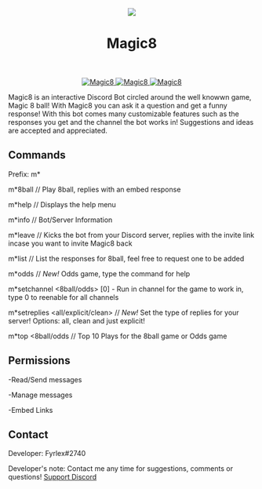 <div align="center">
<img src="https://cdn.discordapp.com/avatars/484148705507934208/65e76d98bf2644416f8c05a18201bfa8.png?size=128"><br>
  <h1>Magic8</h1><br><br>
<a href="https://top.gg/bot/484148705507934208" >
  <img src="https://top.gg/api/widget/status/484148705507934208.svg?noavatar=true" alt="Magic8" />
</a>
  <a href="https://top.gg/bot/484148705507934208" >
  <img src="https://top.gg/api/widget/lib/484148705507934208.svg?noavatar=true" alt="Magic8" />
</a>
 <a href="https://top.gg/bot/484148705507934208" >
  <img src="https://top.gg/api/widget/owner/484148705507934208.svg?noavatar=true" alt="Magic8" />
</a>
</div>


Magic8 is an interactive Discord Bot circled around the well knowwn game, Magic 8 ball! With Magic8 you can ask it a question and get a funny response! With this bot comes many customizable features such as the responses you get and the channel the bot works in! Suggestions and ideas are accepted and appreciated.



## Commands
Prefix: m*

m*8ball // Play 8ball, replies with an embed response

m*help // Displays the help menu

m*info // Bot/Server Information

m*leave // Kicks the bot from your Discord server, replies with the invite link incase you want to invite Magic8 back

m*list // List the responses for 8ball, feel free to request one to be added

m*odds <dare> // *New!* Odds game, type the command for help

m*setchannel <8ball/odds> [0] - Run in channel for the game to work in, type 0 to reenable for all channels

m*setreplies <all/explicit/clean> // *New!* Set the type of replies for your server! Options: all, clean and just explicit!

m*top <8ball/odds // Top 10 Plays for the 8ball game or Odds game



## Permissions

-Read/Send messages

-Manage messages

-Embed Links

## Contact
Developer: Fyrlex#2740

Developer's note: Contact me any time for suggestions, comments or questions!
[Support Discord](https://dicsord.gg/MYKfu5Q "Magic8 Support Server")
